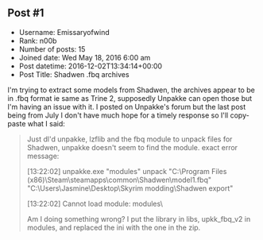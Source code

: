 ## Post #1
- Username: Emissaryofwind
- Rank: n00b
- Number of posts: 15
- Joined date: Wed May 18, 2016 6:00 am
- Post datetime: 2016-12-02T13:34:14+00:00
- Post Title: Shadwen .fbq archives

I'm trying to extract some models from Shadwen, the archives appear to be in .fbq format ie same as Trine 2, supposedly Unpakke can open those but I'm having an issue with it. I posted on Unpakke's forum but the last post being from July I don't have much hope for a timely response so I'll copy-paste what I said:

> Just dl'd unpakke, lzflib and the fbq module to unpack files for Shadwen, unpakke doesn't seem to find the module. exact error message: 
>
> [13:22:02] unpakke.exe "modules\" unpack "C:\Program Files (x86)\Steam\steamapps\common\Shadwen\model1.fbq" "C:\Users\Jasmine\Desktop\Skyrim modding\Shadwen export"
>
> [13:22:02] Cannot load module: modules\
>
> 
>
> 
>
> Am I doing something wrong? I put the library in libs, upkk_fbq_v2 in modules, and replaced the ini with the one in the zip.
